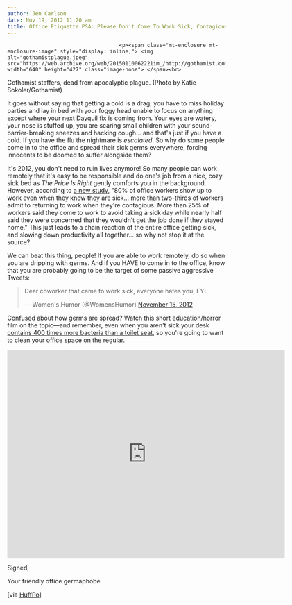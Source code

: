 ```yaml
---
author: Jen Carlson
date: Nov 19, 2012 11:20 am
title: Office Etiquette PSA: Please Don't Come To Work Sick, Contagious, And Germy
---
```


	
										<p><span class="mt-enclosure mt-enclosure-image" style="display: inline;"> <img alt="gothamistplague.jpeg" src="https://web.archive.org/web/20150110062221im_/http://gothamist.com/attachments/arts_jen/gothamistplague.jpeg" width="640" height="427" class="image-none"> </span><br>
<span class="photo_caption">Gothamist staffers, dead from apocalyptic plague. (Photo by Katie Sokoler/Gothamist)</span></p>

<p>It goes without saying that getting a cold is a drag; you have to miss holiday parties and lay in bed with your foggy head unable to focus on anything except where your next Dayquil fix is coming from. Your eyes are watery, your nose is stuffed up, you are scaring small children with your sound-barrier-breaking sneezes and hacking cough... and that&apos;s just if you have a cold. If you have the flu the nightmare is <em>escalated</em>. So why do some people come in to the office and spread their sick germs everywhere, forcing innocents to be doomed to suffer alongside them?</p>

<p>It&apos;s 2012, you don&apos;t need to ruin lives anymore! So many people can work remotely that it&apos;s easy to be responsible and do one&apos;s job from a nice, cozy sick bed as <em>The Price Is Right</em> gently comforts you in the background. However, according to <a href="https://web.archive.org/web/20150110062221/http://finance.boston.com/boston/news/read/22742971/survey_shows_flu_virus_set_to_make_workers">a new study</a>, &quot;80% of office workers show up to work even when they know they are sick... more than two-thirds of workers admit to returning to work when they&apos;re contagious. More than 25% of workers said they come to work to avoid taking a sick day while nearly half said they were concerned that they wouldn&#x2019;t get the job done if they stayed home.&quot; This just leads to a chain reaction of the entire office getting sick, and slowing down productivity all together... so why not stop it at the source?</p>

<p>We can beat this thing, people! If you are able to work remotely, do so when you are dripping with germs. And if you HAVE to come in to the office, know that you are probably going to be the target of some passive aggressive Tweets:</p>

<blockquote class="twitter-tweet tw-align-center"><p>Dear coworker that came to work sick, everyone hates you, FYI.</p>&#x2014; Women&apos;s Humor (@WomensHumor) <a href="https://web.archive.org/web/20150110062221/https://twitter.com/WomensHumor/status/269105034418085888" data-datetime="2012-11-15T15:50:14+00:00">November 15, 2012</a></blockquote>
<script src="//web.archive.org/web/20150110062221js_/http://platform.twitter.com/widgets.js" charset="utf-8"></script>

<p>Confused about how germs are spread? Watch this short education/horror film on the topic&#x2014;and remember, even when you aren&apos;t sick your desk <a href="https://web.archive.org/web/20150110062221/http://money.howstuffworks.com/death-by-cubicle1.htm">contains 400 times more bacteria than a toilet seat</a>, so you&apos;re going to want to clean your office space on the regular.</p>

<p><iframe width="640" height="480" src="https://web.archive.org/web/20150110062221if_/http://www.youtube-nocookie.com/embed/LzH-yat-mBI" frameborder="0" allowfullscreen></iframe></p>

<p>Signed, </p>

<p>Your friendly office germaphobe </p>

<p>[via <a href="https://web.archive.org/web/20150110062221/http://www.huffingtonpost.com/2012/11/13/sick-days-coming-to-work-when-sick_n_2123122.html?ncid=edlinkusaolp00000003">HuffPo</a>]</p>					
										
									
				